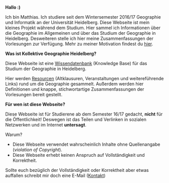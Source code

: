**Hallo :)** 

Ich bin Matthias. Ich studiere seit dem Wintersemester 2016/17 Geographie und Informatik an der Universität Heidelberg. Diese Webseite ist mein kleines Projekt während dem Studium. Hier sammel ich Informationen über die Geographie im Allgemeinen und über das Studium der Geographie in Heidelberg. Desweiteren stelle ich hier meine Zusammenfassungen der Vorlesungen zur Verfügung. Mehr zu meiner Motivation findest du [hier](http://kollektive-geographie-heidelberg.de/about/ziele-motivation.html).

**Was ist Kollektive Geographie Heidelberg?**

Diese Webseite ist eine [Wissendatenbank](https://de.wikipedia.org/wiki/Wissensdatenbank) (Knowledge Base) für das Studium der Geographie in Heidelberg.

Hier werden [Resourcen](http://kollektive-geographie-heidelberg.de/geographie-ressourcen/altklausuren.html) (Altklausuren, Veranstaltungen und weitereführende Links) rund um die Geographie gesammelt. Außerdem werden hier Definitionen und knappe, stichwortartige Zusammenfassungen der Vorlesungen bereit gestellt.

**Für wen ist diese Webseite?**

Diese Webseite ist für Studierene ab dem Semester 16/17 gedacht, **nicht** für die Öffentlichkeit!
Deswegen ist das Teilen und Verlinken in sozialen Netzwerken und im Internet **untersagt**. 

Warum?

- Diese Webseite verwendet wahrscheinlich Inhalte ohne Quellenangabe (*violation of Copyright*).
- Diese Webseite erhebt keinen Anspruch auf Vollständigkeit und Korrektheit.

Sollte euch bezüglich der Vollständigkeit oder Korrektheit aber etwas auffallen schreibt mir doch eine E-Mail ([Kontakt](/about/kontakt.html))
